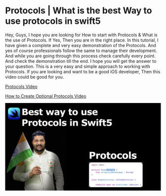 # Protocols | What is the best Way to use protocols in swift5

Hey, Guys, I hope you are looking for How to start with Protocols & What is the use of Protocols. If Yes, Then you are in the right place. In this tutorial, I have given a complete and very easy demonstration of the Protocols. And yes of course professionals follow the same to manage their development. And while you are going through this process check carefully every point. And check the demonstration till the end. I hope you will get the answer to your question. This is a very easy and simple approach to working with  Protocols. If you are looking and want to be a good iOS developer, Then this video could be good for you.


[Protocols Video](https://youtu.be/7pLaOD30yzI)

[How to Create Optional Protocols Video](https://youtu.be/JE1qaKaFdrs)

![alt text](https://github.com/pushpendra996/protocols-ios-swift5/blob/main/Protocols.jpeg?raw=true)
